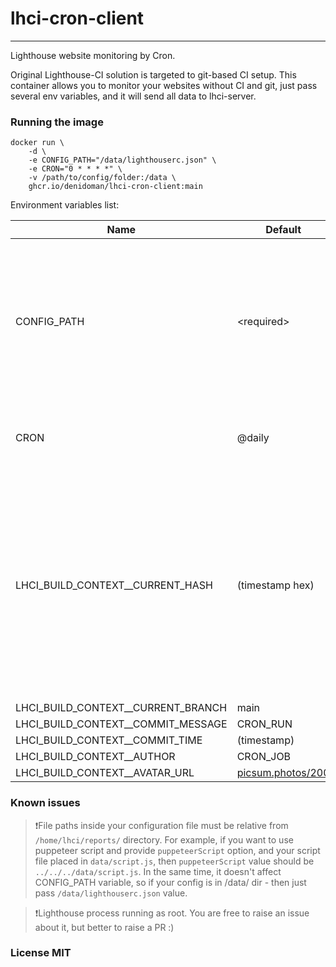 # lhci-cron-client

---
Lighthouse website monitoring by Cron.

Original Lighthouse-CI solution is targeted to git-based CI setup.
This container allows you to monitor your websites without CI and git,
just pass several env variables, and it will send all data to lhci-server.

### Running the image

````
docker run \
    -d \
    -e CONFIG_PATH="/data/lighthouserc.json" \
    -e CRON="0 * * * *" \
    -v /path/to/config/folder:/data \
    ghcr.io/denidoman/lhci-cron-client:main
````

Environment variables list:

| Name                               | Default                                        | Description                                                                                                                                                                                                                                  |
|------------------------------------|------------------------------------------------|----------------------------------------------------------------------------------------------------------------------------------------------------------------------------------------------------------------------------------------------|
| CONFIG_PATH                        | \<required\>                                   | Path to your [configuration](https://github.com/GoogleChrome/lighthouse-ci/blob/main/docs/configuration.md) file. There is no default one, so you need to create it in a mounted directory or volume and set this Env variable with the path |
| CRON                               | @daily                                         | Cron schedule, use default [crontab](https://crontab.guru/) format                                                                                                                                                                           |
| LHCI_BUILD_CONTEXT__CURRENT_HASH   | (timestamp hex)                                | lhci requires git attributes, so I put these placeholders. You can override it using these Env variables. For example, you can put server location name into branch field for easier results filtering                                       |
| LHCI_BUILD_CONTEXT__CURRENT_BRANCH | main                                           | same                                                                                                                                                                                                                                         |
| LHCI_BUILD_CONTEXT__COMMIT_MESSAGE | CRON_RUN                                       | same                                                                                                                                                                                                                                         |
| LHCI_BUILD_CONTEXT__COMMIT_TIME    | (timestamp)                                    | same                                                                                                                                                                                                                                         |
| LHCI_BUILD_CONTEXT__AUTHOR         | CRON_JOB                                       | same                                                                                                                                                                                                                                         |
| LHCI_BUILD_CONTEXT__AVATAR_URL     | [picsum.photos/200](https://picsum.photos/200) | same                                                                                                                                                                                                                                         |

### Known issues

> ❗File paths inside your configuration file must be relative from `/home/lhci/reports/` directory. For example,
> if you want to use puppeteer script and provide `puppeteerScript` option, and your script file placed
> in `data/script.js`, then `puppeteerScript` value should be `../../../data/script.js`. In the same time, it doesn't affect
> CONFIG_PATH variable, so if your config is in /data/ dir - then just pass `/data/lighthouserc.json` value.

> ❗Lighthouse process running as root. You are free to raise an issue about it, but better to raise a PR :)

### License MIT